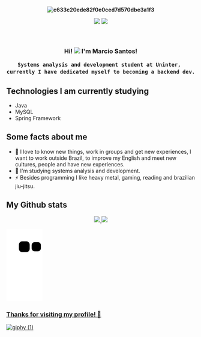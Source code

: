 <h4 align = "center">
  
  ![c633c20ede82f0e0ced7d570dbe3a1f3](https://user-images.githubusercontent.com/70382532/138322189-2db8df52-9dcb-40a0-88a8-c365466bd33d.gif)
  
  <a href="https://www.linkedin.com/in/marcio-pereira-dos-santos-a76972220/"><img src="https://img.shields.io/badge/LinkedIn-0077B5?style=for-the-badge&logo=linkedin&logoColor=white" /></a>
  <a href="mailto:marciosantosdeveloper@gmail.com"><img src="https://img.shields.io/badge/Gmail-D14836?style=for-the-badge&logo=gmail&logoColor=white" /></a>
  
</h4>

<h3 align = "center"><br>
  
Hi! <img src="https://raw.githubusercontent.com/kaueMarques/kaueMarques/master/hi.gif" width="30px"> I'm Marcio Santos!
  
```
Systems analysis and development student at Uninter, 
currently I have dedicated myself to becoming a backend dev.
```
  
## Technologies I am currently studying
- Java
- MySQL
- Spring Framework
  
## Some facts about me
- 🔭 I love to know new things, work in groups and get new experiences, I want to work outside Brazil, to improve my English and meet new cultures, people and have new experiences.
- 🌱 I'm studying systems analysis and development. 
- ⚡ Besides programming I like heavy metal, gaming, reading and brazilian jiu-jitsu. 

## My Github stats
<div align="center" >
  <a href="https://github.com/usernamemarcio">
  <img width="49.9%" src="https://github-readme-stats.vercel.app/api?username=usernamemarcio&show_icons=true&theme=dark&include_all_commits=true&count_private=true"/>
  <img width="49.5%" src="https://github-readme-stats.vercel.app/api/top-langs/?username=usernamemarcio&layout=compact&langs_count=7&theme=dark"/>
</div>
  
![Snake animation](https://github.com/rafaballerini/rafaballerini/blob/output/github-contribution-grid-snake.svg)
  
<h3>Thanks for visiting my profile! 👋</h3>

![giphy (1)](https://user-images.githubusercontent.com/80237531/167498517-f8b83481-bcef-4d8c-8495-630802020681.gif)

